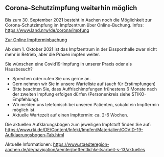## Corona-Schutzimpfung weiterhin möglich
Bis zum 30. September 2021 besteht in Aachen noch die Möglichkeit zur Corona-Schutzimpfung im Impfzentrum über Online-Buchung.                 Infos: <https://www.land.nrw/de/corona/impfung>

[Zur Online Impfterminbuchung](https://termin.corona-impfung.nrw/home)

Ab dem 1. Oktober 2021 ist das Impfzentrum in der Eissporthalle zwar nicht mehr in Betrieb, aber die Praxen impfen weiter.

Sie wünschen eine Covid19-Impfung in unserer Praxis oder als Hausbesuch?
 - Sprechen oder rufen Sie uns gerne an.
 - Gern nehmen wir Sie in unsere Warteliste auf (auch für Erstimpfungen)
 - Bitte beachten Sie, dass Auffrischimpfungen frühestens 6 Monate nach der zweiten Impfung erfolgen dürfen (Personenkreis siehe STIKO-Empfehlung).
 - Wir melden uns telefonisch bei unseren Patienten, sobald ein Impftermin möglich ist.
 - Aktuelle Wartezeit auf einen Impftermin: ca. 2-6 Wochen.
 
Die aktuellen Aufklärungsbögen zum jeweiligen Impfstoff finden Sie auf: <https://www.rki.de/DE/Content/Infekt/Impfen/Materialien/COVID-19-Aufklaerungsbogen-Tab.html>

Aktuelle Informationen:  <https://www.staedteregion-aachen.de/de/navigation/aemter/oeffentlichkeitsarbeit-s-13/aktuelles>
